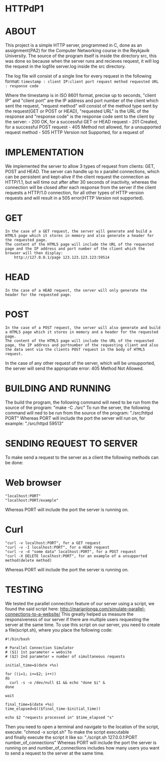 # HTTPdP1

# ABOUT

This project is a simple HTTP server, programmed in C, done as an assignment(PA2) for the Computer Networking course in the Reykjavík University.
The source of the program itself is inside the directory src, this was done so because when the server runs and recieves request, it will log the request in the logfile server.log inside the src directory.

The log file will consist of a single line for every request in the following format:
	`timestamp : client IP:client port request method requested URL : response code`

Where the timestamp is in ISO 8601 format, precise up to seconds, "client IP" and "client port" are the IP address and port number of the client which sent the request, "request method" will consist of the method type sent by the request(GET or POST or HEAD), "requested URL" is the URL of the response and "response code" is the response code sent to the client by the server:
		- 200 OK, for a successful GET or HEAD request
		- 201 Created, for a successful POST request
		- 405 Method not allowed, for a unsupported request method
		- 505 HTTP Version not Supported, for a request of  

# IMPLEMENTATION

We implemented the server to allow 3 types of request from clients: GET, POST and HEAD.
The server can handle up to x parallel connections, which can be persistent and kept-alive if the client request the connection as HTTP/1.1, but will time out after after 30 seconds of inactivity, whereas the connection will be closed after each response from the server if the client requests a HTTP/1.0 connection, for all other types of HTTP version requests and will result in a 505 error(HTTP Version not supported).
# GET
	In the case of a GET request, the server will generate and build a HTML5 page which it stores in memory and also generate a header for the requested page.
	The content of the HTML5 page will include the URL of the requested page and the IP address and port number of the client which the browser will then display:
		http://127.0.0.1/page 123.123.123.123:59514

# HEAD
	In the case of a HEAD request, the server will only generate the header for the requested page.

# POST
	In the case of a POST request, the server will also generate and build a HTML5 page which it stores in memory and a header for the requested page.
	The content of the HTML5 page will include the URL of the requested page, the IP address and portnumber of the requesting client and also the data sent via the clients POST request in the body of HTML5 request.

In the case of any other request of the server, which will be unsupported, the server will send the appropriate error: 405 Method Not Allowed.

# BUILDING AND RUNNING

The build the program, the following command will need to be run from the source of the program:
	"make -C ./src"
To run the server, the following command will ned to be run from the source of the program:
	"./src/httpd PORT"
Whereas PORT will include the port the server will run on, for example:	
	"./src/httpd 59513"

# SENDING REQUEST TO SERVER

To make send a request to the server as a client the following methods can be done:

# Web browser
	"localhost:PORT"
	"localhost:PORT/example"
Whereas PORT will include the port the server is running on.

# Curl
	"curl -v localhost:PORT", for a GET request
	"curl -v -I localhost:PORT", for a HEAD request
	"curl -v -d "some data" localhost:PORT", for a POST request
	"curl -X DELETE localhost:PORT", for an example of a unsupported method(delete method)
Whereas PORT will include the port the server is running on.

# TESTING

We tested the parallel connection feature of our server using a script, 
we found the said script here:
	http://marianlonga.com/simulate-parallel-connections-to-a-website/
This greatly helped us measure the responsiveness of our server if there are multiple users requesting the server at the same time.
To use this script on our server, you need to create a file(script.sh), where you place the following code:

	#!/bin/bash
	 
	# Parallel Connection Simulator
	# ($1) 1st parameter = website
	# ($2) 2nd parameter = number of simultaneous requests
	 
	initial_time=$(date +%s)
	 
	for ((i=1; i<=$2; i++))
	do
	  curl -s -o /dev/null $1 && echo "done $i" &
	done
	 
	wait
	 
	final_time=$(date +%s)
	time_elapsed=$(($final_time-$initial_time))
	 
	echo $2 "requests processed in" $time_elapsed "s"

Then you need to open a terminal and navigate to the location of the script, execute:
	"chmod -x script.sh"
To make the script executable	
and finally execute the script it like so:
	"./script.sh 127.0.0.1:PORT number_of_connections"
Whereas PORT will include the port the server is running on and number_of_connections includes how many users you want to send a request to the server at the same time.
